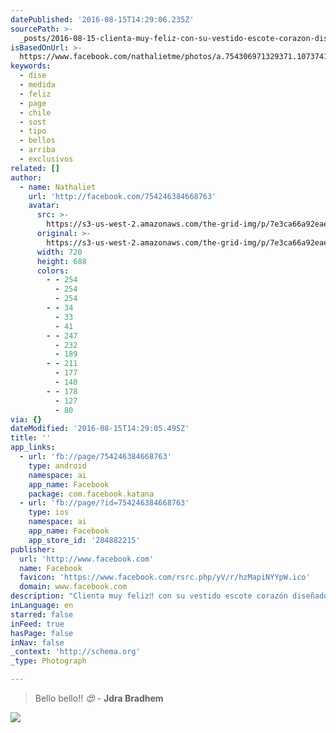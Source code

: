 ```yaml
---
datePublished: '2016-08-15T14:29:06.235Z'
sourcePath: >-
  _posts/2016-08-15-clienta-muy-feliz-con-su-vestido-escote-corazon-disenado-y.md
isBasedOnUrl: >-
  https://www.facebook.com/nathalietme/photos/a.754306971329371.1073741828.754246384668763/1107078566052208/?type=3&theater
keywords:
  - dise
  - medida
  - feliz
  - page
  - chile
  - sost
  - tipo
  - bellos
  - arriba
  - exclusivos
related: []
author:
  - name: Nathaliet
    url: 'http://facebook.com/754246384668763'
    avatar:
      src: >-
        https://s3-us-west-2.amazonaws.com/the-grid-img/p/7e3ca66a92eaecbb1075ea1a18b5adbceeac614c.jpg
      original: >-
        https://s3-us-west-2.amazonaws.com/the-grid-img/p/7e3ca66a92eaecbb1075ea1a18b5adbceeac614c.jpg
      width: 720
      height: 688
      colors:
        - - 254
          - 254
          - 254
        - - 34
          - 33
          - 41
        - - 247
          - 232
          - 189
        - - 211
          - 177
          - 140
        - - 178
          - 127
          - 80
via: {}
dateModified: '2016-08-15T14:29:05.495Z'
title: ''
app_links:
  - url: 'fb://page/754246384668763'
    type: android
    namespace: ai
    app_name: Facebook
    package: com.facebook.katana
  - url: 'fb://page/?id=754246384668763'
    type: ios
    namespace: ai
    app_name: Facebook
    app_store_id: '284882215'
publisher:
  url: 'http://www.facebook.com'
  name: Facebook
  favicon: 'https://www.facebook.com/rsrc.php/yV/r/hzMapiNYYpW.ico'
  domain: www.facebook.com
description: "Clienta muy feliz‼️ con su vestido escote corazón diseñado y hecho a la medida \uD83D\uDC4C Bellisima \uD83D\uDD3A✨\uD83C\uDF1F"
inLanguage: en
starred: false
inFeed: true
hasPage: false
inNav: false
_context: 'http://schema.org'
_type: Photograph

---
```

> Bello bello!! _😍_ - **Jdra Bradhem**

![](https://s3-us-west-2.amazonaws.com/the-grid-img/p/7e3ca66a92eaecbb1075ea1a18b5adbceeac614c.jpg)